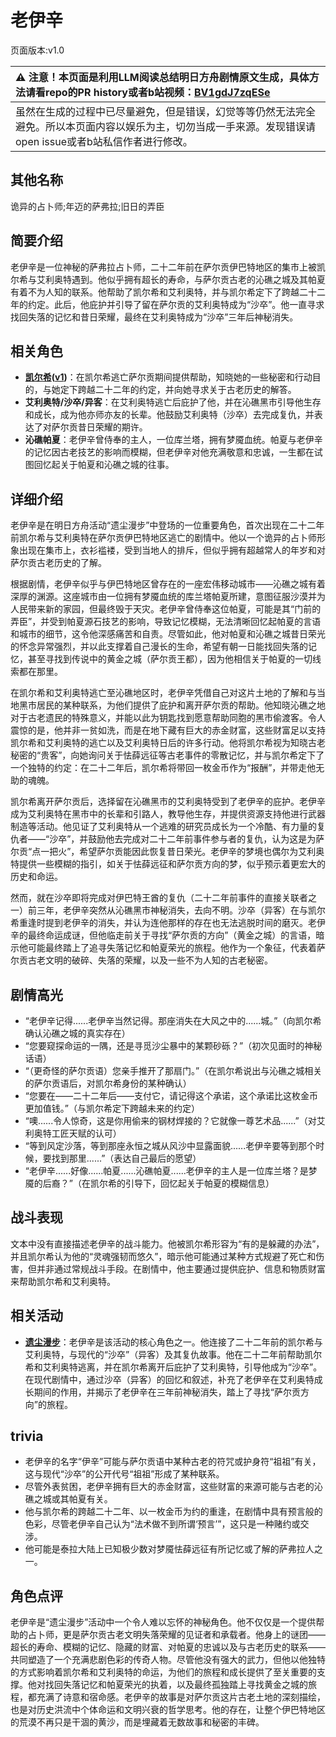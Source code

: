 # 老伊辛
页面版本:v1.0
 

| :warning: 注意！本页面是利用LLM阅读总结明日方舟剧情原文生成，具体方法请看repo的PR history或者b站视频：[BV1gdJ7zqESe](https://www.bilibili.com/video/BV1gdJ7zqESe/)         |
|:----------------------------|
| 虽然在生成的过程中已尽量避免，但是错误，幻觉等等仍然无法完全避免。所以本页面内容以娱乐为主，切勿当成一手来源。发现错误请open issue或者b站私信作者进行修改。|



## 其他名称
诡异的占卜师;年迈的萨弗拉;旧日的弄臣
## 简要介绍
老伊辛是一位神秘的萨弗拉占卜师，二十二年前在萨尔贡伊巴特地区的集市上被凯尔希与艾利奥特遇到。他似乎拥有超长的寿命，与萨尔贡古老的沁礁之城及其帕夏有着不为人知的联系。他帮助了凯尔希和艾利奥特，并与凯尔希定下了跨越二十二年的约定。此后，他庇护并引导了留在萨尔贡的艾利奥特成为“沙卒”。他一直寻求找回失落的记忆和昔日荣耀，最终在艾利奥特成为“沙卒”三年后神秘消失。
## 相关角色
-   **[凯尔希](../char_v3/char_003_kalts.md)([v1](char_003_kalts.md))**：在凯尔希逃亡萨尔贡期间提供帮助，知晓她的一些秘密和行动目的，与她定下跨越二十二年的约定，并向她寻求关于古老历史的解答。
-   **艾利奥特/沙卒/异客**：在艾利奥特逃亡后庇护了他，并在沁礁黑市引导他生存和成长，成为他亦师亦友的长辈。他鼓励艾利奥特（沙卒）去完成复仇，并表达了对萨尔贡昔日荣耀的期许。
-   **沁礁帕夏**：老伊辛曾侍奉的主人，一位库兰塔，拥有梦魇血统。帕夏与老伊辛的记忆因古老技艺的影响而模糊，但老伊辛对他充满敬意和忠诚，一生都在试图回忆起关于帕夏和沁礁之城的往事。
## 详细介绍
老伊辛是在明日方舟活动“遗尘漫步”中登场的一位重要角色，首次出现在二十二年前凯尔希与艾利奥特在萨尔贡伊巴特地区逃亡的剧情中。他以一个诡异的占卜师形象出现在集市上，衣衫褴褛，受到当地人的排斥，但似乎拥有超越常人的年岁和对萨尔贡古老历史的了解。

根据剧情，老伊辛似乎与伊巴特地区曾存在的一座宏伟移动城市——沁礁之城有着深厚的渊源。这座城市由一位拥有梦魇血统的库兰塔帕夏所建，意图征服沙漠并为人民带来新的家园，但最终毁于天灾。老伊辛曾侍奉这位帕夏，可能是其“门前的弄臣”，并受到帕夏源石技艺的影响，导致记忆模糊，无法清晰回忆起帕夏的言语和城市的细节，这令他深感痛苦和自责。尽管如此，他对帕夏和沁礁之城昔日荣光的怀念异常强烈，并以此支撑着自己漫长的生命，希望有朝一日能找回失落的记忆，甚至寻找到传说中的黄金之城（萨尔贡王都），因为他相信关于帕夏的一切线索都在那里。

在凯尔希和艾利奥特逃亡至沁礁地区时，老伊辛凭借自己对这片土地的了解和与当地黑市居民的某种联系，为他们提供了庇护和离开萨尔贡的帮助。他知晓沁礁之地对于古老遗民的特殊意义，并能以此为钥匙找到愿意帮助同胞的黑市偷渡客。令人震惊的是，他并非一贫如洗，而是在地下藏有巨大的赤金财富，这些财富足以支持凯尔希和艾利奥特的逃亡以及艾利奥特日后的许多行动。他将凯尔希视为知晓古老秘密的“贵客”，向她询问关于怯薛远征等古老事件的零散记忆，并与凯尔希定下了一个独特的约定：在二十二年后，凯尔希将带回一枚金币作为“报酬”，并带走他无助的魂魄。

凯尔希离开萨尔贡后，选择留在沁礁黑市的艾利奥特受到了老伊辛的庇护。老伊辛成为艾利奥特在黑市中的长辈和引路人，教导他生存，并提供资源支持他进行武器制造等活动。他见证了艾利奥特从一个逃难的研究员成长为一个冷酷、有力量的复仇者——“沙卒”，并鼓励他去完成对二十二年前事件参与者的复仇，认为这是为萨尔贡“点一把火”，希望萨尔贡能因此恢复昔日荣光。老伊辛的梦境也偶尔为艾利奥特提供一些模糊的指引，如关于怯薛远征和萨尔贡方向的梦，似乎预示着更宏大的历史和命运。

然而，就在沙卒即将完成对伊巴特王酋的复仇（二十二年前事件的直接关联者之一）前三年，老伊辛突然从沁礁黑市神秘消失，去向不明。沙卒（异客）在与凯尔希重逢时提到老伊辛的消失，并认为连他那样的存在也无法逃脱时间的磨灭。老伊辛的最终命运成谜，但他临走前关于寻找“萨尔贡的方向”（黄金之城）的言语，暗示他可能最终踏上了追寻失落记忆和帕夏荣光的旅程。他作为一个象征，代表着萨尔贡古老文明的破碎、失落的荣耀，以及一些不为人知的古老秘密。
## 剧情高光
-   “老伊辛记得......老伊辛当然记得。那座消失在大风之中的......城。”（向凯尔希确认沁礁之城的真实存在）
-   “您要窥探命运的一隅，还是寻觅沙尘暴中的某颗砂砾？”（初次见面时的神秘话语）
-   “（更奇怪的萨尔贡语）您亲手推开了那扇门。”（在凯尔希说出与沁礁之城相关的萨尔贡语后，对凯尔希身份的某种确认）
-   “您要在——二十二年后——支付它，请记得这个承诺，这个承诺比这枚金币更加值钱。”（与凯尔希定下跨越未来的约定）
-   “噢......令人惊奇，这是你用偷来的钢材焊接的？它就像一尊艺术品......”（对艾利奥特工匠天赋的认可）
-   “等到风定沙落，等到那座永恒之城从风沙中显露面貌......老伊辛要等到那个时候，要找到那里......”（表达自己最后的愿望）
-   “老伊辛......好像......帕夏......沁礁帕夏......老伊辛的主人是一位库兰塔？是梦魇的后裔？”（在凯尔希的引导下，回忆起关于帕夏的模糊信息）
## 战斗表现
文本中没有直接描述老伊辛的战斗能力。他被凯尔希形容为“有的是躲藏的办法”，并且凯尔希认为他的“灵魂强韧而悠久”，暗示他可能通过某种方式规避了死亡和伤害，但并非通过常规战斗手段。在剧情中，他主要通过提供庇护、信息和物质财富来帮助凯尔希和艾利奥特。
## 相关活动
-   **[遗尘漫步](../stories/act18d0.md)**：老伊辛是该活动的核心角色之一。他连接了二十二年前的凯尔希与艾利奥特，与现代的“沙卒”（异客）及其复仇故事。他在二十二年前帮助凯尔希和艾利奥特逃离，并在凯尔希离开后庇护了艾利奥特，引导他成为“沙卒”。在现代剧情中，通过沙卒（异客）的回忆和叙述，补充了老伊辛在艾利奥特成长期间的作用，并揭示了老伊辛在三年前神秘消失，踏上了寻找“萨尔贡方向”的旅程。
## trivia
-   老伊辛的名字“伊辛”可能与萨尔贡语中某种古老的符咒或护身符“祖祖”有关，这与现代“沙卒”的公开代号“祖祖”形成了某种联系。
-   尽管外表贫困，老伊辛拥有巨大的赤金财富，这些财富的来源可能与古老的沁礁之城或其帕夏有关。
-   他与凯尔希的跨越二十二年、以一枚金币为约的重逢，在剧情中具有预言般的色彩，尽管老伊辛自己认为“法术做不到所谓‘预言’”，这只是一种赌约或交涉。
-   他可能是泰拉大陆上已知极少数对梦魇怯薛远征有所记忆或了解的萨弗拉人之一。
## 角色点评
老伊辛是“遗尘漫步”活动中一个令人难以忘怀的神秘角色。他不仅仅是一个提供帮助的占卜师，更是萨尔贡古老文明失落荣耀的见证者和承载者。他身上的谜团——超长的寿命、模糊的记忆、隐藏的财富、对帕夏的忠诚以及与古老历史的联系——共同塑造了一个充满悲剧色彩的传奇人物。尽管他没有强大的武力，但他以他独特的方式影响着凯尔希和艾利奥特的命运，为他们的旅程和成长提供了至关重要的支撑。他对找回失落记忆和帕夏荣光的执着，以及最终孤独踏上寻找黄金之城的旅程，都充满了诗意和宿命感。老伊辛的故事是对萨尔贡这片古老土地的深刻描绘，也是对历史洪流中个体命运和文明兴衰的哲学思考。他的存在，让整个伊巴特地区的荒漠不再只是干涸的黄沙，而是埋藏着无数故事和秘密的丰碑。
